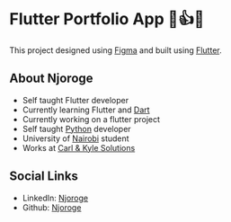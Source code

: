 # Flutter Portfolio App 👏👍🔥

This project designed using [Figma](https://www.figma.com) and built using [Flutter](https://www.flutter.dev).

## About Njoroge
- Self taught Flutter developer
- Currently learning Flutter and [Dart](https://www.dartlang.org)
- Currently working on a flutter project
- Self taught [Python](https://www.python.org) developer
- University of [Nairobi](https://www.uonbi.ac.ke) student
- Works at [Carl & Kyle Solutions](https://www.carlnkyle.co.ke)

## Social Links
- LinkedIn: [Njoroge](https://www.linkedin.com/in/jemo6585/)
- Github: [Njoroge](https://www.github.com/jemo6585/)



  





